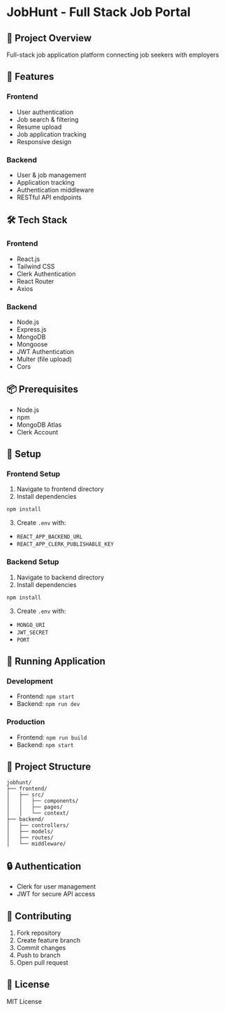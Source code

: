# JobHunt - Full Stack Job Portal

## 🚀 Project Overview
Full-stack job application platform connecting job seekers with employers

## 🌟 Features
### Frontend
- User authentication
- Job search & filtering
- Resume upload
- Job application tracking
- Responsive design

### Backend
- User & job management
- Application tracking
- Authentication middleware
- RESTful API endpoints

## 🛠 Tech Stack
### Frontend
- React.js
- Tailwind CSS
- Clerk Authentication
- React Router
- Axios

### Backend
- Node.js
- Express.js
- MongoDB
- Mongoose
- JWT Authentication
- Multer (file upload)
- Cors

## 📦 Prerequisites
- Node.js
- npm
- MongoDB Atlas
- Clerk Account

## 🔧 Setup

### Frontend Setup
1. Navigate to frontend directory
2. Install dependencies
```bash
npm install
```
3. Create `.env` with:
- `REACT_APP_BACKEND_URL`
- `REACT_APP_CLERK_PUBLISHABLE_KEY`

### Backend Setup
1. Navigate to backend directory
2. Install dependencies
```bash
npm install
```
3. Create `.env` with:
- `MONGO_URI`
- `JWT_SECRET`
- `PORT`

## 🚦 Running Application
### Development
- Frontend: `npm start`
- Backend: `npm run dev`

### Production
- Frontend: `npm run build`
- Backend: `npm start`

## 📂 Project Structure
```
jobhunt/
├── frontend/
│   ├── src/
│   │   ├── components/
│   │   ├── pages/
│   │   └── context/
├── backend/
│   ├── controllers/
│   ├── models/
│   ├── routes/
│   └── middleware/
```

## 🔒 Authentication
- Clerk for user management
- JWT for secure API access

## 📝 Contributing
1. Fork repository
2. Create feature branch
3. Commit changes
4. Push to branch
5. Open pull request

## 📄 License
MIT License
